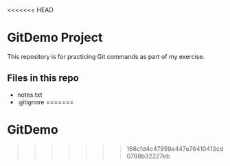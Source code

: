 <<<<<<< HEAD
# GitDemo Project

This repository is for practicing Git commands as part of my exercise.

## Files in this repo
- notes.txt
- .gitignore
=======
# GitDemo
>>>>>>> 166cfd4c47959e447e76410413cd0788b32227eb
